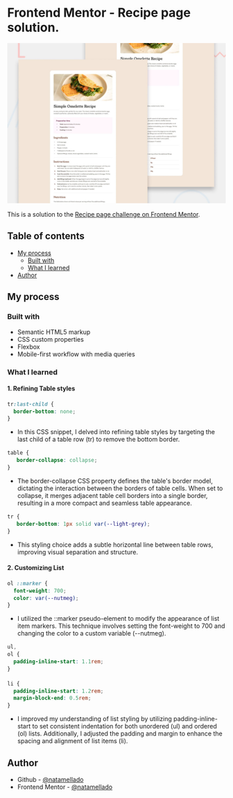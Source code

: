 # Frontend Mentor - Recipe page solution.

![](./design/desktop-preview.jpg)

This is a solution to the [Recipe page challenge on Frontend Mentor](https://www.frontendmentor.io/challenges/recipe-page-KiTsR8QQKm).


## Table of contents

- [My process](#my-process)
  - [Built with](#built-with)
  - [What I learned](#what-i-learned)
- [Author](#author)


## My process

### Built with

- Semantic HTML5 markup
- CSS custom properties
- Flexbox
- Mobile-first workflow with media queries


### What I learned

#### 1. Refining Table styles

```css
tr:last-child {
  border-bottom: none;
}
```

  - In this CSS snippet, I delved into refining table styles by targeting the last child of a table row (tr) to remove the bottom border.


```css
table {
   border-collapse: collapse;
}
```

  - The border-collapse CSS property defines the table's border model, dictating the interaction between the borders of table cells. When set to collapse, it merges adjacent table cell borders into a single border, resulting in a more compact and seamless table appearance.


```css
tr {
   border-bottom: 1px solid var(--light-grey);
}
```

  - This styling choice adds a subtle horizontal line between table rows, improving visual separation and structure.


#### 2. Customizing List 

```css
ol ::marker {
  font-weight: 700;
  color: var(--nutmeg);
}
```

  - I utilized the ::marker pseudo-element to modify the appearance of list item markers. This technique involves setting the font-weight to 700 and changing the color to a custom variable (--nutmeg).


```css
ul,
ol {
  padding-inline-start: 1.1rem;
}

li {
  padding-inline-start: 1.2rem;
  margin-block-end: 0.5rem;
}
```

  - I improved my understanding of list styling by utilizing padding-inline-start to set consistent indentation for both unordered (ul) and ordered (ol) lists. Additionally, I adjusted the padding and margin to enhance the spacing and alignment of list items (li).


## Author

- Github - [@natamellado](https://github.com/natamellado)
- Frontend Mentor - [@natamellado](https://www.frontendmentor.io/profile/natamellado)
